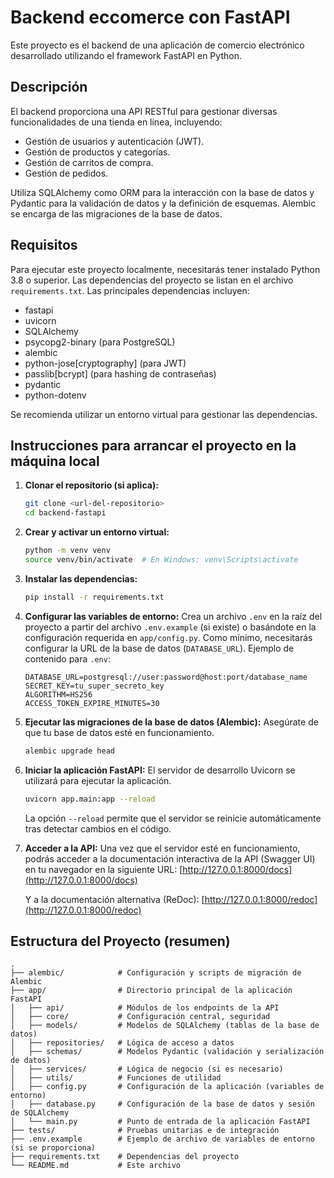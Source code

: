 # Backend eccomerce con FastAPI

Este proyecto es el backend de una aplicación de comercio electrónico desarrollado utilizando el framework FastAPI en Python.

## Descripción

El backend proporciona una API RESTful para gestionar diversas funcionalidades de una tienda en línea, incluyendo:

*   Gestión de usuarios y autenticación (JWT).
*   Gestión de productos y categorías.
*   Gestión de carritos de compra.
*   Gestión de pedidos.

Utiliza SQLAlchemy como ORM para la interacción con la base de datos y Pydantic para la validación de datos y la definición de esquemas. Alembic se encarga de las migraciones de la base de datos.

## Requisitos

Para ejecutar este proyecto localmente, necesitarás tener instalado Python 3.8 o superior. Las dependencias del proyecto se listan en el archivo `requirements.txt`. Las principales dependencias incluyen:

*   fastapi
*   uvicorn
*   SQLAlchemy
*   psycopg2-binary (para PostgreSQL)
*   alembic
*   python-jose[cryptography] (para JWT)
*   passlib[bcrypt] (para hashing de contraseñas)
*   pydantic
*   python-dotenv

Se recomienda utilizar un entorno virtual para gestionar las dependencias.

## Instrucciones para arrancar el proyecto en la máquina local

1.  **Clonar el repositorio (si aplica):**
    ```bash
    git clone <url-del-repositorio>
    cd backend-fastapi
    ```

2.  **Crear y activar un entorno virtual:**
    ```bash
    python -m venv venv
    source venv/bin/activate  # En Windows: venv\Scripts\activate
    ```

3.  **Instalar las dependencias:**
    ```bash
    pip install -r requirements.txt
    ```

4.  **Configurar las variables de entorno:**
    Crea un archivo `.env` en la raíz del proyecto a partir del archivo `.env.example` (si existe) o basándote en la configuración requerida en `app/config.py`. Como mínimo, necesitarás configurar la URL de la base de datos (`DATABASE_URL`).
    Ejemplo de contenido para `.env`:
    ```env
    DATABASE_URL=postgresql://user:password@host:port/database_name
    SECRET_KEY=tu_super_secreto_key
    ALGORITHM=HS256
    ACCESS_TOKEN_EXPIRE_MINUTES=30
    ```

5.  **Ejecutar las migraciones de la base de datos (Alembic):**
    Asegúrate de que tu base de datos esté en funcionamiento.
    ```bash
    alembic upgrade head
    ```

6.  **Iniciar la aplicación FastAPI:**
    El servidor de desarrollo Uvicorn se utilizará para ejecutar la aplicación.
    ```bash
    uvicorn app.main:app --reload
    ```
    La opción `--reload` permite que el servidor se reinicie automáticamente tras detectar cambios en el código.

7.  **Acceder a la API:**
    Una vez que el servidor esté en funcionamiento, podrás acceder a la documentación interactiva de la API (Swagger UI) en tu navegador en la siguiente URL:
    [http://127.0.0.1:8000/docs](http://127.0.0.1:8000/docs)

    Y a la documentación alternativa (ReDoc):
    [http://127.0.0.1:8000/redoc](http://127.0.0.1:8000/redoc)

## Estructura del Proyecto (resumen)

```
.
├── alembic/            # Configuración y scripts de migración de Alembic
├── app/                # Directorio principal de la aplicación FastAPI
│   ├── api/            # Módulos de los endpoints de la API
│   ├── core/           # Configuración central, seguridad
│   ├── models/         # Modelos de SQLAlchemy (tablas de la base de datos)
│   ├── repositories/   # Lógica de acceso a datos
│   ├── schemas/        # Modelos Pydantic (validación y serialización de datos)
│   ├── services/       # Lógica de negocio (si es necesario)
│   ├── utils/          # Funciones de utilidad
│   ├── config.py       # Configuración de la aplicación (variables de entorno)
│   ├── database.py     # Configuración de la base de datos y sesión de SQLAlchemy
│   └── main.py         # Punto de entrada de la aplicación FastAPI
├── tests/              # Pruebas unitarias e de integración
├── .env.example        # Ejemplo de archivo de variables de entorno (si se proporciona)
├── requirements.txt    # Dependencias del proyecto
└── README.md           # Este archivo
```
